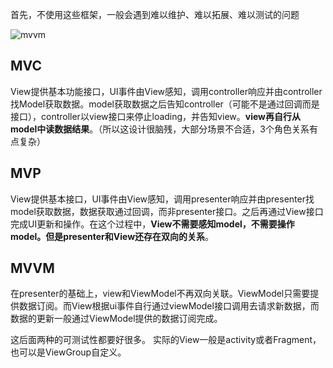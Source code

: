 
首先，不使用这些框架，一般会遇到难以维护、难以拓展、难以测试的问题

![mvvm](http://www.digigene.com/wp-content/uploads/2018/05/compare-MVVMMVPMVC-1024x814.jpeg)

## MVC

View提供基本功能接口，UI事件由View感知，调用controller响应并由controller找Model获取数据。model获取数据之后告知controller（可能不是通过回调而是接口），controller以view接口来停止loading，并告知view。**view再自行从model中读数据结果**。（所以这设计很脑残，大部分场景不合适，3个角色关系有点复杂）

## MVP

View提供基本接口，UI事件由View感知，调用presenter响应并由presenter找model获取数据，数据获取通过回调，而非presenter接口。之后再通过View接口完成UI更新和操作。在这个过程中，**View不需要感知model，不需要操作model。但是presenter和View还存在双向的关系**。

## MVVM

在presenter的基础上，view和ViewModel不再双向关联。ViewModel只需要提供数据订阅。而View根据ui事件自行通过viewModel接口调用去请求新数据，而数据的更新一般通过ViewModel提供的数据订阅完成。

这后面两种的可测试性都要好很多。
实际的View一般是activity或者Fragment，也可以是ViewGroup自定义。